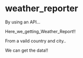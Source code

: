 # weather_reporter


By using an API... 

Here_we_getting_Weather_Report!!

From a vaild country and city..

We can get the data!!
